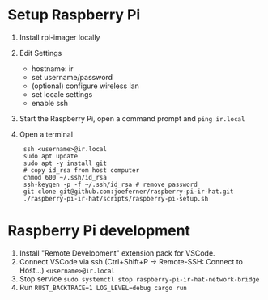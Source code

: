 # Setup Raspberry Pi

1. Install rpi-imager locally
1. Edit Settings
   - hostname: ir
   - set username/password
   - (optional) configure wireless lan
   - set locale settings
   - enable ssh
1. Start the Raspberry Pi, open a command prompt and `ping ir.local`
1. Open a terminal

        ssh <username>@ir.local
        sudo apt update
        sudo apt -y install git
        # copy id_rsa from host computer
        chmod 600 ~/.ssh/id_rsa
        ssh-keygen -p -f ~/.ssh/id_rsa # remove password
        git clone git@github.com:joeferner/raspberry-pi-ir-hat.git
        ./raspberry-pi-ir-hat/scripts/raspberry-pi-setup.sh

# Raspberry Pi development

1. Install "Remote Development" extension pack for VSCode.
1. Connect VSCode via ssh (Ctrl+Shift+P -> Remote-SSH: Connect to Host...) `<username>@ir.local`
1. Stop service `sudo systemctl stop raspberry-pi-ir-hat-network-bridge`
1. Run `RUST_BACKTRACE=1 LOG_LEVEL=debug cargo run`
